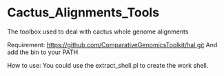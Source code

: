 # Cactus_Alignments_Tools
The toolbox used to deal with cactus whole genome alignments

Requirement:
https://github.com/ComparativeGenomicsToolkit/hal.git
And add the bin to your PATH

How to use:
You could use the extract_shell.pl to create the work shell. 
